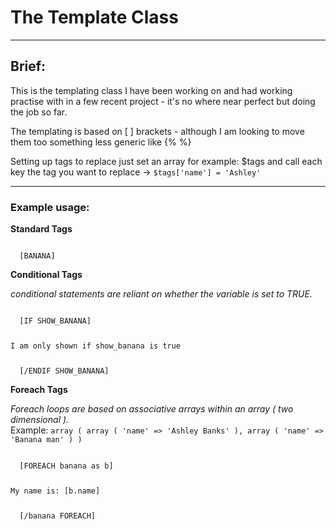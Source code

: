 <h1>The Template Class</h1>

<hr>

<h2>Brief: </h2>
<p>This is the templating class I have been working on and had working practise with in a few recent project - it's no where near perfect but doing the job so far.</p>

<p>The templating is based on [ ] brackets - although I am looking to move them too something less generic like {% %}</p>
<p>Setting up tags to replace just set an array for example: $tags and call each key the tag you want to replace -> <code>$tags['name'] = 'Ashley'</code></p>
<hr>

<h3>Example usage: </h3>
<p><strong>Standard Tags</strong></p>
<code>
  [BANANA]
</code>
<p><strong>Conditional Tags</strong></p>
<p><i>conditional statements are reliant on whether the variable is set to TRUE.</i></p>
<code>
  [IF SHOW_BANANA]
    <p>I am only shown if show_banana is true</p>
  [/ENDIF SHOW_BANANA]
</code>
<p><strong>Foreach Tags</strong></p>
<p><i>Foreach loops are based on associative arrays within an array ( two dimensional ).</i><br>
Example: <code>array ( array ( 'name' => 'Ashley Banks' ), array ( 'name' => 'Banana man' ) )</code></p>
<code>
  [FOREACH banana as b]
    <p>My name is: [b.name]</p>
  [/banana FOREACH]
</code>

